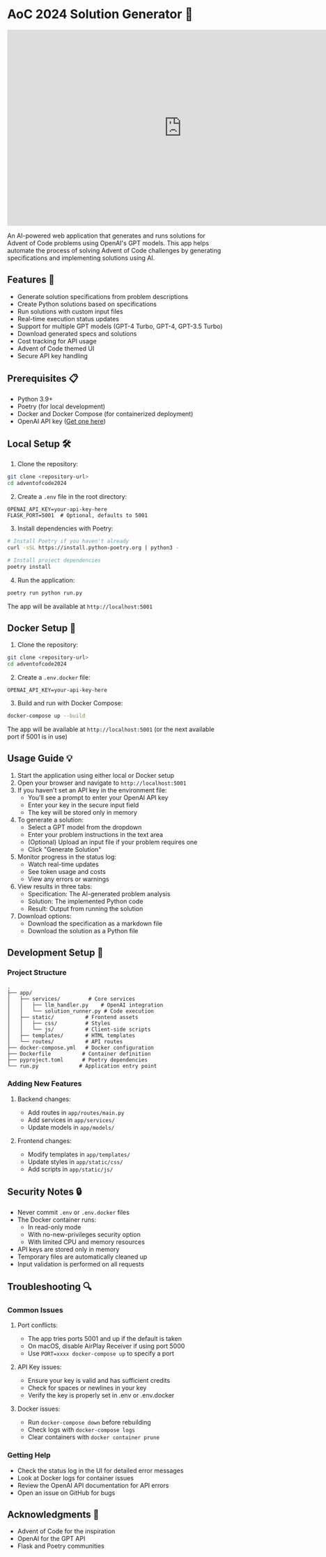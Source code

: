 # AoC 2024 Solution Generator 🎄

<iframe style="border:0;" width="800" height="450" src="https://www.tella.tv/video/cm46cnm54002103mm1ww27b9u/embed?b=1&title=1&a=1&loop=0&t=0&muted=0&wt=1" allowfullscreen allowtransparency></iframe>

An AI-powered web application that generates and runs solutions for Advent of Code problems using OpenAI's GPT models. This app helps automate the process of solving Advent of Code challenges by generating specifications and implementing solutions using AI.

## Features 🌟

- Generate solution specifications from problem descriptions
- Create Python solutions based on specifications
- Run solutions with custom input files
- Real-time execution status updates
- Support for multiple GPT models (GPT-4 Turbo, GPT-4, GPT-3.5 Turbo)
- Download generated specs and solutions
- Cost tracking for API usage
- Advent of Code themed UI
- Secure API key handling

## Prerequisites 📋

- Python 3.9+
- Poetry (for local development)
- Docker and Docker Compose (for containerized deployment)
- OpenAI API key ([Get one here](https://platform.openai.com/api-keys))

## Local Setup 🛠️

1. Clone the repository:
```bash
git clone <repository-url>
cd adventofcode2024
```

2. Create a `.env` file in the root directory:
```env
OPENAI_API_KEY=your-api-key-here
FLASK_PORT=5001  # Optional, defaults to 5001
```

3. Install dependencies with Poetry:
```bash
# Install Poetry if you haven't already
curl -sSL https://install.python-poetry.org | python3 -

# Install project dependencies
poetry install
```

4. Run the application:
```bash
poetry run python run.py
```

The app will be available at `http://localhost:5001`

## Docker Setup 🐳

1. Clone the repository:
```bash
git clone <repository-url>
cd adventofcode2024
```

2. Create a `.env.docker` file:
```env
OPENAI_API_KEY=your-api-key-here
```

3. Build and run with Docker Compose:
```bash
docker-compose up --build
```

The app will be available at `http://localhost:5001` (or the next available port if 5001 is in use)

## Usage Guide 💡

1. Start the application using either local or Docker setup
2. Open your browser and navigate to `http://localhost:5001`
3. If you haven't set an API key in the environment file:
   - You'll see a prompt to enter your OpenAI API key
   - Enter your key in the secure input field
   - The key will be stored only in memory
4. To generate a solution:
   - Select a GPT model from the dropdown
   - Enter your problem instructions in the text area
   - (Optional) Upload an input file if your problem requires one
   - Click "Generate Solution"
5. Monitor progress in the status log:
   - Watch real-time updates
   - See token usage and costs
   - View any errors or warnings
6. View results in three tabs:
   - Specification: The AI-generated problem analysis
   - Solution: The implemented Python code
   - Result: Output from running the solution
7. Download options:
   - Download the specification as a markdown file
   - Download the solution as a Python file

## Development Setup 🔧

### Project Structure
```
.
├── app/
│   ├── services/         # Core services
│   │   ├── llm_handler.py    # OpenAI integration
│   │   └── solution_runner.py # Code execution
│   ├── static/          # Frontend assets
│   │   ├── css/         # Styles
│   │   └── js/          # Client-side scripts
│   ├── templates/       # HTML templates
│   └── routes/          # API routes
├── docker-compose.yml   # Docker configuration
├── Dockerfile          # Container definition
├── pyproject.toml      # Poetry dependencies
└── run.py             # Application entry point
```

### Adding New Features
1. Backend changes:
   - Add routes in `app/routes/main.py`
   - Add services in `app/services/`
   - Update models in `app/models/`

2. Frontend changes:
   - Modify templates in `app/templates/`
   - Update styles in `app/static/css/`
   - Add scripts in `app/static/js/`

## Security Notes 🔒

- Never commit `.env` or `.env.docker` files
- The Docker container runs:
  - In read-only mode
  - With no-new-privileges security option
  - With limited CPU and memory resources
- API keys are stored only in memory
- Temporary files are automatically cleaned up
- Input validation is performed on all requests

## Troubleshooting 🔍

### Common Issues

1. Port conflicts:
   - The app tries ports 5001 and up if the default is taken
   - On macOS, disable AirPlay Receiver if using port 5000
   - Use `PORT=xxxx docker-compose up` to specify a port

2. API Key issues:
   - Ensure your key is valid and has sufficient credits
   - Check for spaces or newlines in your key
   - Verify the key is properly set in .env or .env.docker

3. Docker issues:
   - Run `docker-compose down` before rebuilding
   - Check logs with `docker-compose logs`
   - Clear containers with `docker container prune`

### Getting Help

- Check the status log in the UI for detailed error messages
- Look at Docker logs for container issues
- Review the OpenAI API documentation for API errors
- Open an issue on GitHub for bugs

## Acknowledgments 👏

- Advent of Code for the inspiration
- OpenAI for the GPT API
- Flask and Poetry communities
